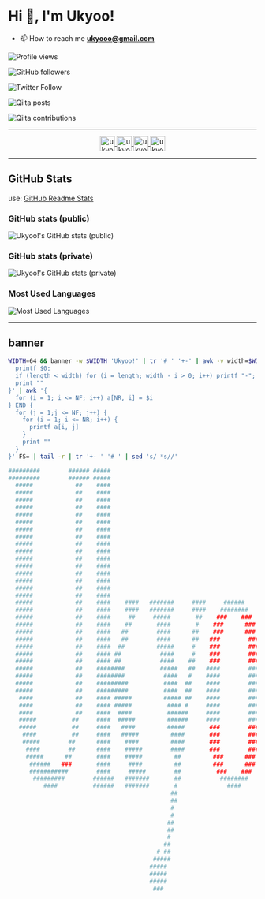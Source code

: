 # Hi 👋, I'm Ukyoo!

<!--
**ukyooo/ukyooo** is a ✨ _special_ ✨ repository because its `README.md` (this file) appears on your GitHub profile.

Here are some ideas to get you started:

- 🔭 I’m currently working on ...
- 🌱 I’m currently learning ...
- 👯 I’m looking to collaborate on ...
- 🤔 I’m looking for help with ...
- 💬 Ask me about ...
- 📫 How to reach me: ...
- 😄 Pronouns: ...
- ⚡ Fun fact: ...
-->

- 📫 How to reach me **ukyooo@gmail.com**

![Profile views](https://komarev.com/ghpvc/?username=ukyooo)

![GitHub followers](https://img.shields.io/github/followers/ukyooo?style=social)

![Twitter Follow](https://img.shields.io/twitter/follow/ukyooo?style=social)

![Qiita posts](https://qiita-badge.apiapi.app/s/ukyooo/posts.svg)

![Qiita contributions](https://qiita-badge.apiapi.app/s/ukyooo/contributions.svg)



----

<p align="center">
  <a href="https://twitter.com/ukyooo" target="blank">
    <img align="center" src="https://cdn.jsdelivr.net/npm/simple-icons@3.0.1/icons/twitter.svg" alt="ukyooo" height="30" width="30" />
  </a>
  <a href="https://linkedin.com/in/ukyooo" target="blank">
    <img align="center" src="https://cdn.jsdelivr.net/npm/simple-icons@3.0.1/icons/linkedin.svg" alt="ukyooo" height="30" width="30" />
  </a>
  <a href="https://fb.com/ukyooo" target="blank">
    <img align="center" src="https://cdn.jsdelivr.net/npm/simple-icons@3.0.1/icons/facebook.svg" alt="ukyooo" height="30" width="30" />
  </a>
  <a href="https://instagram.com/ukyooo" target="blank">
    <img align="center" src="https://cdn.jsdelivr.net/npm/simple-icons@3.0.1/icons/instagram.svg" alt="ukyooo" height="30" width="30" />
  </a>
</p>



----

## GitHub Stats

use: [GitHub Readme Stats](https://github.com/anuraghazra/github-readme-stats)

### GitHub stats (public)

![Ukyoo!'s GitHub stats (public)](https://github-readme-stats.vercel.app/api?username=ukyooo&show_icons=true&theme=dark)

### GitHub stats (private)

![Ukyoo!'s GitHub stats (private)](https://github-readme-stats.vercel.app/api?username=ukyooo&show_icons=true&count_private=true&theme=dark)

### Most Used Languages

![Most Used Languages](https://github-readme-stats.vercel.app/api/top-langs/?username=ukyooo&layout=compact)



----

## banner

```bash
WIDTH=64 && banner -w $WIDTH 'Ukyoo!' | tr '# ' '+-' | awk -v width=$WIDTH '{
  printf $0;
  if (length < width) for (i = length; width - i > 0; i++) printf "-";
  print ""
}' | awk '{
  for (i = 1; i <= NF; i++) a[NR, i] = $i
} END {
  for (j = 1;j <= NF; j++) {
    for (i = 1; i <= NR; i++) {
      printf a[i, j]
    }
    print ""
  }
}' FS= | tail -r | tr '+- ' '# ' | sed 's/ *s//'

#########        ###### #####                                                             #
#########        ###### #####                                                             #
  #####            ##    ####                                                            ###
  #####            ##    ####                                                            ###
  #####            ##    ####                                                            ###
  #####            ##    ####                                                            ###
  #####            ##    ####                                                           #####
  #####            ##    ####                                                           #####
  #####            ##    ####                                                           #####
  #####            ##    ####                                                           #####
  #####            ##    ####                                                           #####
  #####            ##    ####                                                           #####
  #####            ##    ####                                                           #####
  #####            ##    ####                                                           #####
  #####            ##    ####                                                           #####
  #####            ##    ####                                                            ###
  #####            ##    ####                                                            ###
  #####            ##    ####                                                            ###
  #####            ##    ####    ####   #######     ####     ######          ######      ###
  #####            ##    ####    ####   #######     ####    ########        ########     ###
  #####            ##    ####     ##     #####       ##    ###    ###      ###    ###    ###
  #####            ##    ####    ##       ####       #    ###      ###    ###      ###   ###
  #####            ##    ####   ##        ####      ##    ###      ###    ###      ###   ###
  #####            ##    ####   ##        ####      ##   ###        ###  ###        ###  ###
  #####            ##    ####  ##         #####     #    ###        ###  ###        ###  ###
  #####            ##    #### ##           ####     #    ###        ###  ###        ###  ###
  #####            ##    #### ##           ####    ##    ###        ###  ###        ###  ###
  #####            ##    ########          #####   ##   ####        ########        ####  #
  #####            ##    ########           ####   #    ####        ########        ####  #
  #####            ##    #########          ####  ##    ####        ########        ####  #
  #####            ##    #########          ####  ##    ####        ########        ####  #
   ####            ##    #### #####         ##### ##    ####        ########        ####  #
   ####            ##    #### #####          #### #     ####        ########        ####  #
   ####            ##    ####  ####          ######     ####        ########        ####
   #####          ##     ####  #####         ######     ####        ########        ####
   #####          ##     ####   ####         #####       ###        ###  ###        ###
    ####          ##     ####   #####         ####       ###        ###  ###        ###
    #####        ##      ####    ####         ####       ###        ###  ###        ###   #
     ####        ##      ####    #####        ####       ###        ###  ###        ###  ###
     #####      ##       ####    #####         ##         ###      ###    ###      ###  #####
      ######   ###       ####     ####         ##         ###      ###    ###      ###  #####
      ###########        ####     #####        ##          ###    ###      ###    ###   #####
       #########        ######   #######       ##           ########        ########     ###
          ####          ######   #######       #              ####            ####        #
                                              ##
                                              ##
                                              #
                                              #
                                             ##
                                             ##
                                             #
                                            ##
                                          # ##
                                         #####
                                        #####
                                        #####
                                        #####
                                         ###
```
